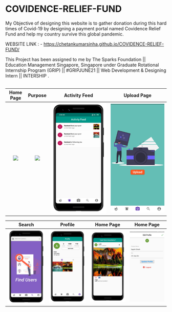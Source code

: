 # COVIDENCE-RELIEF-FUND
My Objective of designing this website is to gather donation during this hard times of Covid-19 by designing a payment portal named Covidence Relief Fund and help my country survive this global pandemic.

WEBSITE LINK : - https://chetankumarsinha.github.io/COVIDENCE-RELIEF-FUND/

This Project has been assigned to me by 
The Sparks Foundation || Education Management Singapore, Singapore
under Graduate Rotational Internship Program (GRIP) || #GRIPJUNE21 
|| Web Development & Designing  Intern || INTERSHIP .
<br />
<br />

Home Page               |  Purpose               | Activity Feed               |  Upload Page
:-------------------------:|:-------------------------:|:-------------------------:|:-------------------------:
![](https://user-images.githubusercontent.com/83967941/147749979-7af283a2-a342-4616-b031-90b32789857e.png)|![](https://user-images.githubusercontent.com/83967941/147750212-dbe90db2-1132-4e88-a8cf-4c70d1562cd9.png)|![](https://github.com/sagnikghoshcr7/images/blob/master/Chumkin/3.png?raw=true)|![](https://github.com/sagnikghoshcr7/images/blob/master/Chumkin/4.jpg?raw=true)|

Search          |  Profile       |   Home Page               |  Home Page
:-------------------------:|:-------------------------:|:-------------------------:|:-------------------------:
![](https://github.com/sagnikghoshcr7/images/blob/master/Chumkin/5.png?raw=true)|![](https://github.com/sagnikghoshcr7/images/blob/master/Chumkin/6.png?raw=true)|![](https://github.com/sagnikghoshcr7/images/blob/master/Chumkin/8.png?raw=true)|![](https://github.com/sagnikghoshcr7/images/blob/master/Chumkin/9.jpg?raw=true)|


